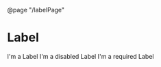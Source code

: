﻿@page "/labelPage"

<h1>Label</h1>

<div>
    <BFULabel>I'm a Label</BFULabel>
    <BFULabel Disabled=true>I'm a disabled Label</BFULabel>
    <BFULabel Required=true>I'm a required Label</BFULabel>
</div>